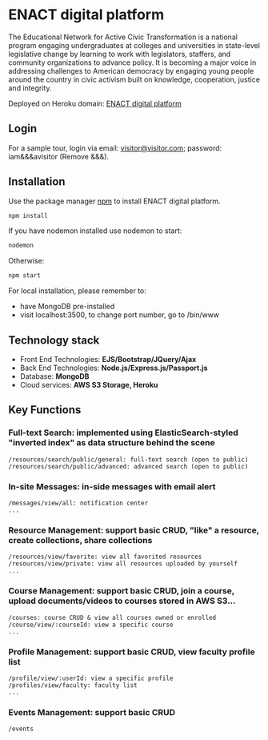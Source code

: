 # ENACT digital platform

The Educational Network for Active Civic Transformation is a national program engaging undergraduates at colleges and universities in state-level legislative change by learning to work with legislators, staffers, and community organizations to advance policy. It is becoming a major voice in addressing challenges to American democracy by engaging young people around the country in civic activism built on knowledge, cooperation, justice and integrity.

Deployed on Heroku domain: [ENACT digital platform](https://www.enactnetwork.org/)

## Login

For a sample tour, login via email: visitor@visitor.com; password: iam&&&avisitor (Remove &&&).

## Installation

Use the package manager [npm](https://www.npmjs.com/) to install ENACT digital platform.

```bash
npm install
```

If you have nodemon installed use nodemon to start:
```bash
nodemon
```
Otherwise:
```bash
npm start
```

For local installation, please remember to:
- have MongoDB pre-installed
- visit localhost:3500, to change port number, go to /bin/www

## Technology stack

- Front End Technologies: <b>EJS/Bootstrap/JQuery/Ajax</b>
- Back End Technologies: <b>Node.js/Express.js/Passport.js</b>
- Database: <b>MongoDB</b>
- Cloud services: <b>AWS S3 Storage, Heroku</b>

## Key Functions

### Full-text Search: implemented using ElasticSearch-styled "inverted index" as data structure behind the scene
```
/resources/search/public/general: full-text search (open to public)
/resources/search/public/advanced: advanced search (open to public)
```

### In-site Messages: in-side messages with email alert
```
/messages/view/all: notification center
...
```

### Resource Management: support basic CRUD, "like" a resource, create collections, share collections
```
/resources/view/favorite: view all favorited resources
/resources/view/private: view all resources uploaded by yourself
...
```

### Course Management: support basic CRUD, join a course, upload documents/videos to courses stored in AWS S3...
```
/courses: course CRUD & view all courses owned or enrolled
/course/view/:courseId: view a specific course
...
```

### Profile Management: support basic CRUD, view faculty profile list
```
/profile/view/:userId: view a specific profile
/profiles/view/faculty: faculty list
...
```

### Events Management: support basic CRUD
```
/events
```
